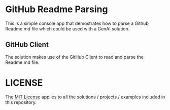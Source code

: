 # GitHub Readme Parsing
This is a simple console app that demostrates how to parse a Github Readme.md file which could be used with a GenAI solution.

## GitHub Client
The solution makes use of the GitHub Client to read and parse the Readme.md file.

# LICENSE
The [MIT License](./LICENSE) applies to all the solutions / projects / examples included in this repository.
